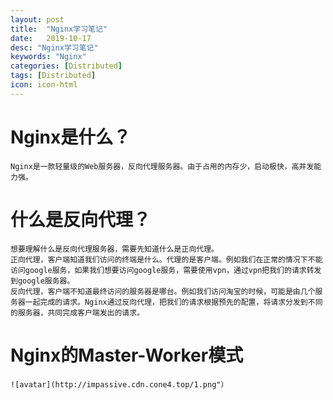 ```yaml
---
layout: post
title:  "Nginx学习笔记"
date:   2019-10-17
desc: "Nginx学习笔记"
keywords: "Nginx"
categories: [Distributed]
tags: [Distributed]
icon: icon-html
---
```

# Nginx是什么？
    Nginx是一款轻量级的Web服务器，反向代理服务器。由于占用的内存少，启动极快，高并发能力强。
    
# 什么是反向代理？
    想要理解什么是反向代理服务器，需要先知道什么是正向代理。
    正向代理，客户端知道我们访问的终端是什么。代理的是客户端。例如我们在正常的情况下不能访问google服务，如果我们想要访问google服务，需要使用vpn，通过vpn把我们的请求转发到google服务器。
    反向代理，客户端不知道最终访问的服务器是哪台。例如我们访问淘宝的时候，可能是由几个服务器一起完成的请求。Nginx通过反向代理，把我们的请求根据预先的配置，将请求分发到不同的服务器，共同完成客户端发出的请求。
    
# Nginx的Master-Worker模式
    ![avatar](http://impassive.cdn.cone4.top/1.png"）
    
    